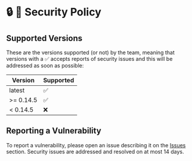 # 🔒️ 📌 Security Policy

## Supported Versions

These are the versions supported (or not) by the team, meaning that versions with a ✅ accepts reports of security issues and this will be addressed as soon as possible:

| Version   | Supported          |
| -------   | ------------------ |
| latest    | :white_check_mark: |
| >= 0.14.5 | :white_check_mark: |
| < 0.14.5  | :x:                |

## Reporting a Vulnerability

To report a vulnerability, please open an issue describing it on the [Issues](https://github.com/policratus/pupyl/issues) section. Security issues are addressed and resolved on at most 14 days.
